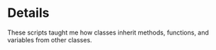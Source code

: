 # Details
These scripts taught me how classes inherit methods, functions, and variables from other classes.